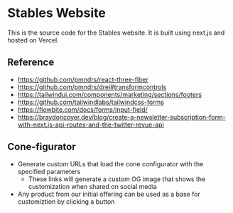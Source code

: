 # Stables Website

This is the source code for the Stables website. It is built using next.js and hosted on Vercel.

## Reference

- <https://github.com/pmndrs/react-three-fiber>
- <https://github.com/pmndrs/drei#transformcontrols>
- <https://tailwindui.com/components/marketing/sections/footers>
- <https://github.com/tailwindlabs/tailwindcss-forms>
- <https://flowbite.com/docs/forms/input-field/>
- <https://braydoncoyer.dev/blog/create-a-newsletter-subscription-form-with-next.js-api-routes-and-the-twitter-revue-api>

## Cone-figurator

- Generate custom URLs that load the cone configurator with the specified parameters
  - These links will generate a custom OG image that shows the customization when shared on social media
- Any product from our initial offering can be used as a base for customiztion by clicking a button
